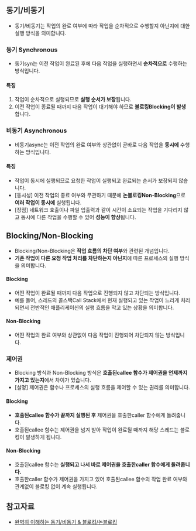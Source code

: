 ## 동기/비동기
- 동기/비동기는 작업의 완료 여부에 따라 작업을 순차적으로 수행할지 아닌지에 대한 실행 방식을 의미합니다.
### 동기 Synchronous
- 동기syn는 이전 작업이 완료된 후에 다음 작업을 실행하면서 **순차적으로** 수행하는 방식입니다.
#### 특징
1. 작업이 순차적으로 실행되므로 **실행 순서가 보장**됩니다.
2. 이전 작업이 종료될 때까지 다음 작업이 대기해야 하므로 **블로킹Blocking이 발생**합니다.

### 비동기 Asynchronous
- 비동기async는 이전 작업의 완료 여부와 상관없이 곧바로 다음 작업을 **동시에** 수행하는 방식입니다.
#### 특징
- 작업이 동시에 실행되므로 요청한 작업이 실행되고 완료되는 순서가 보장되지 않습니다.
- [동시성] 이전 작업의 종료 여부와 무관하기 때문에 **논블로킹Non-Blocking**으로 **여러 작업이 동시에** 실행됩니다.
- [장점] 네트워크 호출이나 파일 입출력과 같이 시간이 소요되는 작업을 기다리지 않고 동시에 다른 작업을 수행할 수 있어 **성능이 향상**됩니다.

## Blocking/Non-Blocking
- Blocking/Non-Blocking은 **작업 흐름의 차단 여부**와 관련된 개념입니다.
- **기존 작업이 다른 요청 작업 처리를 차단하는지 아닌지**에 따른 프로세스의 실행 방식을 의미합니다.
#### Blocking
- 어떤 작업이 완료될 때까지 다음 작업으로 진행되지 않고 차단되는 방식입니다.
- 예를 들어, 스레드의 콜스택Call Stack에서 현재 실행되고 있는 작업이 느리게 처리되면서 전반적인 애플리케이션의 실행 흐름을 막고 있는 상황을 의미합니다.
#### Non-Blocking
- 어떤 작업의 완료 여부와 상관없이 다음 작업이 진행되어 차단되지 않는 방식입니다.

### 제어권
- Blocking 방식과 Non-Blocking 방식은 **호출된callee 함수가 제어권을 언제까지 가지고 있는지**에서 차이가 있습니다.
- [설명] 제어권은 함수나 프로세스의 실행 흐름을 제어할 수 있는 권리를 의미합니다.
#### Blocking
- **호출된callee 함수가 끝까지 실행된 후** 제어권을 호출한caller 함수에게 돌려줍니다.
- 호출된callee 함수는 제어권을 넘겨 받아 작업이 완료될 때까지 해당 스레드는 블로킹이 발생하게 됩니다.
#### Non-Blocking
- 호출된callee 함수는 **실행되고 나서 바로 제어권을 호출한caller 함수에게 돌려줍니다.**
- 호출한caller 함수가 제어권을 가지고 있어 호출된callee 함수의 작업 완료 여부와 관계없이 블로킹 없이 계속 실행됩니다.

## 참고자료
- [완벽히 이해하는 동기/비동기 & 블로킹/논블로킹](https://inpa.tistory.com/entry/%F0%9F%91%A9%E2%80%8D%F0%9F%92%BB-%EB%8F%99%EA%B8%B0%EB%B9%84%EB%8F%99%EA%B8%B0-%EB%B8%94%EB%A1%9C%ED%82%B9%EB%85%BC%EB%B8%94%EB%A1%9C%ED%82%B9-%EA%B0%9C%EB%85%90-%EC%A0%95%EB%A6%AC)